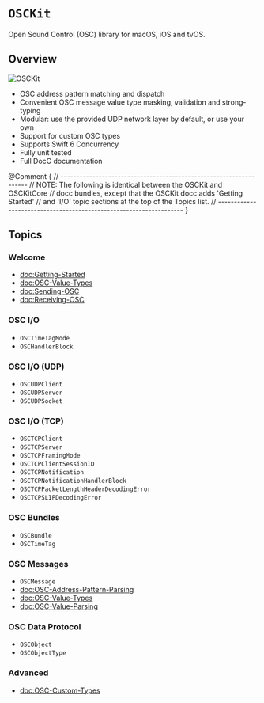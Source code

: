# ``OSCKit``

Open Sound Control (OSC) library for macOS, iOS and tvOS.

## Overview

![OSCKit](osckit-banner.png)

- OSC address pattern matching and dispatch
- Convenient OSC message value type masking, validation and strong-typing
- Modular: use the provided UDP network layer by default, or use your own
- Support for custom OSC types
- Supports Swift 6 Concurrency
- Fully unit tested
- Full DocC documentation

@Comment {
    // -------------------------------------------------------------------
    // NOTE: The following is identical between the OSCKit and OSCKitCore
    // docc bundles, except that the OSCKit docc adds 'Getting Started'
    // and 'I/O' topic sections at the top of the Topics list.
    // -------------------------------------------------------------------
}

## Topics

### Welcome
- <doc:Getting-Started>
- <doc:OSC-Value-Types>
- <doc:Sending-OSC>
- <doc:Receiving-OSC>

### OSC I/O

- ``OSCTimeTagMode``
- ``OSCHandlerBlock``

### OSC I/O (UDP)

- ``OSCUDPClient``
- ``OSCUDPServer``
- ``OSCUDPSocket``

### OSC I/O (TCP)

- ``OSCTCPClient``
- ``OSCTCPServer``
- ``OSCTCPFramingMode``
- ``OSCTCPClientSessionID``
- ``OSCTCPNotification``
- ``OSCTCPNotificationHandlerBlock``
- ``OSCTCPPacketLengthHeaderDecodingError``
- ``OSCTCPSLIPDecodingError``

### OSC Bundles

- ``OSCBundle``
- ``OSCTimeTag``

### OSC Messages

- ``OSCMessage``
- <doc:OSC-Address-Pattern-Parsing>
- <doc:OSC-Value-Types>
- <doc:OSC-Value-Parsing>

### OSC Data Protocol

- ``OSCObject``
- ``OSCObjectType``

### Advanced

- <doc:OSC-Custom-Types>

